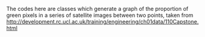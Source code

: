 The codes here are classes which generate a graph of the proportion of green 
pixels in a series of satellite images between two points, taken from 
http://development.rc.ucl.ac.uk/training/engineering/ch01data/110Capstone.html